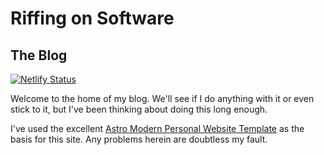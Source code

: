 # Riffing on Software
## The Blog

[![Netlify Status](https://api.netlify.com/api/v1/badges/c5347744-5c29-49fb-83ee-62bb87a96c92/deploy-status)](https://app.netlify.com/sites/imaginative-babka-85d9e1/deploys)

Welcome to the home of my blog. We'll see if I do anything with it or even stick to it, but I've been thinking about doing this long enough.

I've used the excellent [Astro Modern Personal Website Template](https://github.com/manuelernestog/astro-modern-personal-website) as the basis for this site. Any problems herein are doubtless my fault.